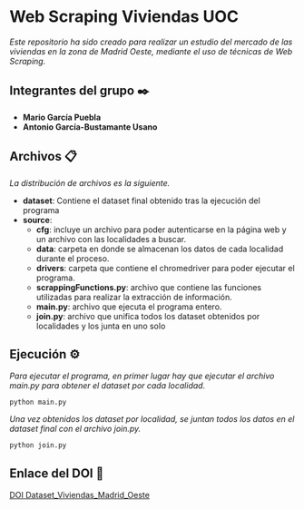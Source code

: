# Web Scraping Viviendas UOC
_Este repositorio ha sido creado para realizar un estudio del mercado de las viviendas en la zona de Madrid Oeste, mediante el uso de técnicas de Web Scraping._

## Integrantes del grupo ✒️
* **Mario García Puebla**
* **Antonio García-Bustamante Usano**

## Archivos 📋
_La distribución de archivos es la siguiente._
* **dataset**: Contiene el dataset final obtenido tras la ejecución del programa
* **source**: 
    * **cfg**: incluye un archivo para poder autenticarse en la página web y un archivo con las localidades a buscar.
    * **data**: carpeta en donde se almacenan los datos de cada localidad durante el proceso.
    * **drivers**: carpeta que contiene el chromedriver para poder ejecutar el programa.
    * **scrappingFunctions.py**: archivo que contiene las funciones utilizadas para realizar la extracción de información.
    * **main.py**: archivo que ejecuta el programa entero.
    * **join.py**: archivo que unifica todos los dataset obtenidos por localidades y los junta en uno solo

## Ejecución ⚙️

_Para ejecutar el programa, en primer lugar hay que ejecutar el archivo main.py para obtener el dataset por cada localidad._

```
python main.py
```

_Una vez obtenidos los dataset por localidad, se juntan todos los datos en el dataset final con el archivo join.py._

```
python join.py
```
## Enlace del DOI  📄

[DOI Dataset_Viviendas_Madrid_Oeste](https://doi.org/10.5281/zenodo.7315303)

